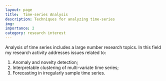 ```yaml
---
layout: page
title:  Time-series Analysis
description: Techniques for analyzing time-series
img:
importance: 2
category: research interest
---
```


Analysis of time series includes a large number research topics. In this field my research activity addresses issues related to: 
1. Anomaly and novelty detection;
2. Interpretable clustering of multi-variate time series;
3. Forecasting in irregularly sample time series.

